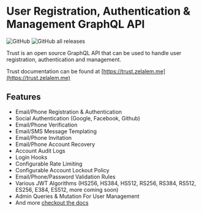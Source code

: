 # User Registration, Authentication & Management GraphQL API

![GitHub](https://img.shields.io/github/license/zolamk/trust?style=for-the-badge) ![GitHub all releases](https://img.shields.io/github/downloads/zolamk/trust/total?style=for-the-badge)

Trust is an open source GraphQL API that can be used to handle user registration, authentication and management.

Trust documentation can be found at [https://trust.zelalem.me](https://trust.zelalem.me)

## Features

- Email/Phone Registration & Authentication
- Social Authentication (Google, Facebook, Github)
- Email/Phone Verification
- Email/SMS Message Templating
- Email/Phone Invitation
- Email/Phone Account Recovery
- Account Audit Logs
- Login Hooks
- Configurable Rate Limiting
- Configurable Account Lockout Policy
- Email/Phone/Password Validation Rules
- Various JWT Algorithms (HS256, HS384, HS512, RS256, RS384, RS512, ES256, E384, ES512, more coming soon)
- Admin Queries & Mutation For User Management
- And more [checkout the docs](https://trust.zelalem.me)